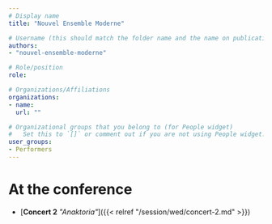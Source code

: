 ```yaml
---
# Display name
title: "Nouvel Ensemble Moderne"

# Username (this should match the folder name and the name on publications)
authors:
- "nouvel-ensemble-moderne"

# Role/position
role:

# Organizations/Affiliations
organizations:
- name: 
  url: ""

# Organizational groups that you belong to (for People widget)
#   Set this to `[]` or comment out if you are not using People widget.
user_groups:
- Performers
---
```


<!--
# About

Elit exercitation eu occaecat velit ad. 
-->

# At the conference

- [**Concert 2** *"Anaktoria"*]({{< relref "/session/wed/concert-2.md" >}})

